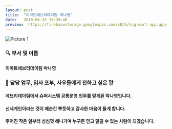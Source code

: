 ```yaml
---
layout: post
title:  "이마트에브리데이팀 박나영"
date:   2018-06-15 15:39:40
preview:  https://firebasestorage.googleapis.com/v0/b/ssg-mart-app.appspot.com/o/%EB%8F%99%EA%B8%B0%EC%82%AC%EC%A7%84%2F191915.jpg?alt=media&token=9b420d70-cd05-49aa-8f6a-3bad76d10feb
---
```


![Picture 1](https://firebasestorage.googleapis.com/v0/b/ssg-mart-app.appspot.com/o/%EB%8F%99%EA%B8%B0%EC%82%AC%EC%A7%84%2F191915.jpg?alt=media&token=9b420d70-cd05-49aa-8f6a-3bad76d10feb)


### 🔍 **부서 및 이름**

#### 이마트에브리데이팀 박나영

### 🔔 **담당 업무, 입사 포부, 사우들에게 전하고 싶은 말**

#### 에브리데이팀에서 슈퍼시스템 공통운영 업무를 맡게된 박나영입니다.

#### 신세계인이라는 것이 매순간 뿌듯하고 감사한 마음이 들게 합니다.

#### 주어진 작은 일부터 성심껏 해나가며 누구든 믿고 맡길 수 있는 사람이 되겠습니다.